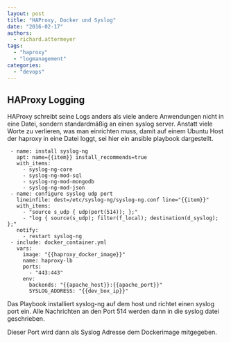 ```yaml
---
layout: post
title: "HAProxy, Docker und Syslog"
date: "2016-02-17"
authors:
  - richard.attermeyer
tags:
  - "haproxy"
  - "logmanagement"
categories:
  - "devops"
---
```

## HAProxy Logging
HAProxy schreibt seine Logs anders als viele andere Anwendungen nicht in eine Datei, sondern
standardmäßig an einen syslog server.
Anstatt viele Worte zu verlieren, was man einrichten muss, damit auf einem Ubuntu Host der haproxy in eine Datei loggt, sei hier ein ansible playbook dargestellt.

     - name: install syslog-ng
       apt: name={{item}} install_recommends=true
       with_items:
         - syslog-ng-core
         - syslog-ng-mod-sql
         - syslog-ng-mod-mongodb
         - syslog-ng-mod-json
     - name: configure syslog udp port
       lineinfile: dest=/etc/syslog-ng/syslog-ng.conf line="{{item}}"
       with_items:
         - "source s_udp { udp(port(514)); };"
         - "log { source(s_udp); filter(f_local); destination(d_syslog); };"
       notify:
         - restart syslog-ng
     - include: docker_container.yml
       vars:
         image: "{{haproxy_docker_image}}"
         name: haproxy-lb
         ports:
           - "443:443"
         env:
           backends: "{{apache_host}}:{{apache_port}}"
           SYSLOG_ADDRESS: "{{dev_box_ip}}"

 Das Playbook installiert syslog-ng auf dem host und richtet einen syslog port ein. Alle Nachrichten an den Port 514 werden dann in die syslog datei geschrieben.

 Dieser Port wird dann als Syslog Adresse dem Dockerimage mitgegeben.   
